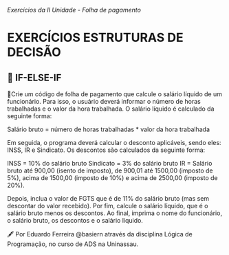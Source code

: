 _Exercícios da II Unidade - Folha de pagamento_

# EXERCÍCIOS ESTRUTURAS DE DECISÃO

## 📝 IF-ELSE-IF

🔸Crie um código de folha de pagamento que calcule o salário líquido de um funcionário. Para isso, o usuário deverá informar o número de horas trabalhadas e o valor da hora trabalhada. O salário líquido é calculado da seguinte forma:

Salário bruto = número de horas trabalhadas * valor da hora trabalhada

Em seguida, o programa deverá calcular o desconto aplicáveis, sendo eles: INSS, IR e Sindicato. Os descontos são calculados da seguinte forma:

INSS = 10% do salário bruto
Sindicato = 3% do salário bruto
IR = Salário bruto até 900,00 (isento de imposto), de 900,01 até 1500,00 (imposto de 5%), acima de 1500,00 (imposto de 10%) e acima de 2500,00 (imposto de 20%).

Depois, inclua o valor de FGTS que é de 11% do salário bruto (mas sem descontar do valor recebido). Por fim, calcule o salário líquido, que é o salário bruto menos os descontos. Ao final, imprima o nome do funcionário, o salário bruto, os descontos e o salário líquido.

🖋 Por Eduardo Ferreira @basiern através da disciplina Lógica de Programação, no curso de ADS na Uninassau.